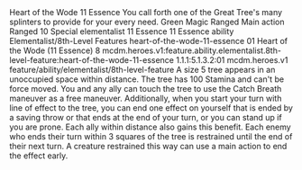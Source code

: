 <ability>
  <name>Heart of the Wode</name>
  <cost>11 Essence</cost>
  <flavor>You call forth one of the Great Tree&apos;s many splinters to provide for your every need.</flavor>
  <keywords>
    <keyword>Green</keyword>
    <keyword>Magic</keyword>
    <keyword>Ranged</keyword>
  </keywords>
  <type>Main action</type>
  <distance>Ranged 10</distance>
  <target>Special</target>
  <metadata>
    <class>elementalist</class>
    <cost>11 Essence</cost>
    <cost_amount>11</cost_amount>
    <cost_resource>Essence</cost_resource>
    <feature_type>ability</feature_type>
    <file_dpath>Elementalist/8th-Level Features</file_dpath>
    <item_id>heart-of-the-wode-11-essence</item_id>
    <item_index>01</item_index>
    <item_name>Heart of the Wode (11 Essence)</item_name>
    <level>8</level>
    <scc>mcdm.heroes.v1:feature.ability.elementalist.8th-level-feature:heart-of-the-wode-11-essence</scc>
    <scdc>1.1.1:5.1.3.2:01</scdc>
    <source>mcdm.heroes.v1</source>
    <type>feature/ability/elementalist/8th-level-feature</type>
  </metadata>
  <effects>
    <effect type="mundane">A size 5 tree appears in an unoccupied space within distance. The tree has 100 Stamina and can&apos;t be force moved. You and any ally can touch the tree to use the Catch Breath maneuver as a free maneuver. Additionally, when you start your turn with line of effect to the tree, you can end one effect on yourself that is ended by a saving throw or that ends at the end of your turn, or you can stand up if you are prone. Each ally within distance also gains this benefit.
Each enemy who ends their turn within 3 squares of the tree is restrained until the end of their next turn. A creature restrained this way can use a main action to end the effect early.</effect>
  </effects>
</ability>
